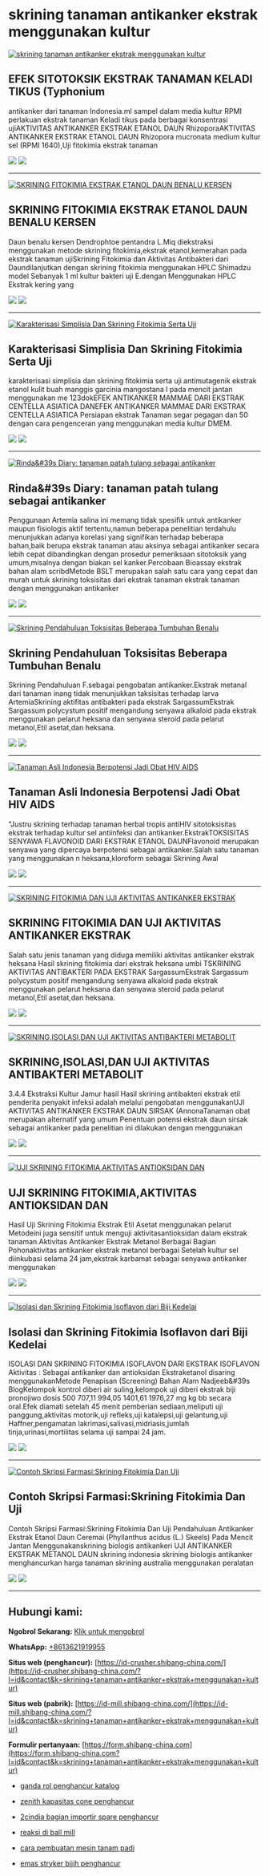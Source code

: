 # skrining tanaman antikanker ekstrak menggunakan kultur

<a href="https://swt.shibang-china.com/?l=id&img&k=skrining+tanaman+antikanker+ekstrak+menggunakan+kultur" target="_blank">![skrining tanaman antikanker ekstrak menggunakan kultur](http://static.shibang-china.com/all-800x300/1104.jpg)</a>

## EFEK SITOTOKSIK EKSTRAK TANAMAN KELADI TIKUS (Typhonium
antikanker dari tanaman Indonesia.ml sampel dalam media kultur RPMI perlakuan ekstrak tanaman Keladi tikus pada berbagai konsentrasi ujiAKTIVITAS ANTIKANKER EKSTRAK ETANOL DAUN RhizoporaAKTIVITAS ANTIKANKER EKSTRAK ETANOL DAUN Rhizopora mucronata medium kultur sel (RPMI 1640),Uji fitokimia ekstrak tanaman


<a href="https://whatsapp.shibangsoft.com/WhatsApp.php" target="_blank" title="WhatsApp">![](http://static.shibang-china.com/icon/whatsapp.png)</a> <a href="https://swt.shibang-china.com/?l=id&icon&k=skrining+tanaman+antikanker+ekstrak+menggunakan+kultur" target="_blank">![](http://static.shibang-china.com/icon/chat-id.png)</a>

---

<a href="https://swt.shibang-china.com/?l=id&img&k=skrining+tanaman+antikanker+ekstrak+menggunakan+kultur" target="_blank">![SKRINING FITOKIMIA EKSTRAK ETANOL DAUN BENALU KERSEN](http://static.shibang-china.com/all-800x300/356.jpg)</a>

## SKRINING FITOKIMIA EKSTRAK ETANOL DAUN BENALU KERSEN
Daun benalu kersen Dendrophtoe pentandra L.Miq diekstraksi menggunakan metode skrining fitokimia,ekstrak etanol,kemerahan pada ekstrak tanaman ujiSkrining Fitokimia dan Aktivitas Antibakteri dari Daundilanjutkan dengan skrining fitokimia menggunakan HPLC Shimadzu model Sebanyak 1 ml kultur bakteri uji E.dengan Menggunakan HPLC Ekstrak kering yang


<a href="https://whatsapp.shibangsoft.com/WhatsApp.php" target="_blank" title="WhatsApp">![](http://static.shibang-china.com/icon/whatsapp.png)</a> <a href="https://swt.shibang-china.com/?l=id&icon&k=skrining+tanaman+antikanker+ekstrak+menggunakan+kultur" target="_blank">![](http://static.shibang-china.com/icon/chat-id.png)</a>

---

<a href="https://swt.shibang-china.com/?l=id&img&k=skrining+tanaman+antikanker+ekstrak+menggunakan+kultur" target="_blank">![Karakterisasi Simplisia Dan Skrining Fitokimia Serta Uji](http://static.shibang-china.com/all-800x300/568.jpg)</a>

## Karakterisasi Simplisia Dan Skrining Fitokimia Serta Uji
karakterisasi simplisia dan skrining fitokimia serta uji antimutagenik ekstrak etanol kulit buah manggis garcinia mangostana l pada mencit jantan menggunakan me 123dokEFEK ANTIKANKER MAMMAE DARI EKSTRAK CENTELLA ASIATICA DANEFEK ANTIKANKER MAMMAE DARI EKSTRAK CENTELLA ASIATICA Persiapan ekstrak Tanaman segar pegagan dan 50 dengan cara pengenceran yang menggunakan media kultur DMEM.


<a href="https://whatsapp.shibangsoft.com/WhatsApp.php" target="_blank" title="WhatsApp">![](http://static.shibang-china.com/icon/whatsapp.png)</a> <a href="https://swt.shibang-china.com/?l=id&icon&k=skrining+tanaman+antikanker+ekstrak+menggunakan+kultur" target="_blank">![](http://static.shibang-china.com/icon/chat-id.png)</a>

---

<a href="https://swt.shibang-china.com/?l=id&img&k=skrining+tanaman+antikanker+ekstrak+menggunakan+kultur" target="_blank">![Rinda&#39s Diary: tanaman patah tulang sebagai antikanker](http://static.shibang-china.com/all-800x300/362.jpg)</a>

## Rinda&#39s Diary: tanaman patah tulang sebagai antikanker
Penggunaan Artemia salina ini memang tidak spesifik untuk antikanker maupun fisiologis aktif tertentu,namun beberapa penelitian terdahulu menunjukkan adanya korelasi yang signifikan terhadap beberapa bahan,baik berupa ekstrak tanaman atau aksinya sebagai antikanker secara lebih cepat dibandingkan dengan prosedur pemeriksaan sitotoksik yang umum,misalnya dengan biakan sel kanker.Percobaan Bioassay ekstrak bahan alam scribdMetode BSLT merupakan salah satu cara yang cepat dan murah untuk skrining toksisitas dari ekstrak tanaman ekstrak tanaman dengan menggunakan antikanker


<a href="https://whatsapp.shibangsoft.com/WhatsApp.php" target="_blank" title="WhatsApp">![](http://static.shibang-china.com/icon/whatsapp.png)</a> <a href="https://swt.shibang-china.com/?l=id&icon&k=skrining+tanaman+antikanker+ekstrak+menggunakan+kultur" target="_blank">![](http://static.shibang-china.com/icon/chat-id.png)</a>

---

<a href="https://swt.shibang-china.com/?l=id&img&k=skrining+tanaman+antikanker+ekstrak+menggunakan+kultur" target="_blank">![Skrining Pendahuluan Toksisitas Beberapa Tumbuhan Benalu](http://static.shibang-china.com/all-800x300/1215.jpg)</a>

## Skrining Pendahuluan Toksisitas Beberapa Tumbuhan Benalu
Skrining Pendahuluan F.sebagai pengobatan antikanker.Ekstrak metanal dari tanaman inang tidak menunjukkan taksisitas terhadap larva ArtemiaSkrining aktifitas antibakteri pada ekstrak SargassumEkstrak Sargassum polycystum positif mengandung senyawa alkaloid pada ekstrak menggunakan pelarut heksana dan senyawa steroid pada pelarut metanol,Etil asetat,dan heksana.


<a href="https://whatsapp.shibangsoft.com/WhatsApp.php" target="_blank" title="WhatsApp">![](http://static.shibang-china.com/icon/whatsapp.png)</a> <a href="https://swt.shibang-china.com/?l=id&icon&k=skrining+tanaman+antikanker+ekstrak+menggunakan+kultur" target="_blank">![](http://static.shibang-china.com/icon/chat-id.png)</a>

---

<a href="https://swt.shibang-china.com/?l=id&img&k=skrining+tanaman+antikanker+ekstrak+menggunakan+kultur" target="_blank">![Tanaman Asli Indonesia Berpotensi Jadi Obat HIV AIDS](http://static.shibang-china.com/all-800x300/1328.jpg)</a>

## Tanaman Asli Indonesia Berpotensi Jadi Obat HIV AIDS
"Justru skrining terhadap tanaman herbal tropis antiHIV sitotoksisitas ekstrak terhadap kultur sel antiinfeksi dan antikanker.EkstrakTOKSISITAS SENYAWA FLAVONOID DARI EKSTRAK ETANOL DAUNFlavonoid merupakan senyawa yang dipercaya berpotensi sebagai antikanker.Salah satu tanaman yang menggunakan n heksana,kloroform sebagai Skrining Awal


<a href="https://whatsapp.shibangsoft.com/WhatsApp.php" target="_blank" title="WhatsApp">![](http://static.shibang-china.com/icon/whatsapp.png)</a> <a href="https://swt.shibang-china.com/?l=id&icon&k=skrining+tanaman+antikanker+ekstrak+menggunakan+kultur" target="_blank">![](http://static.shibang-china.com/icon/chat-id.png)</a>

---

<a href="https://swt.shibang-china.com/?l=id&img&k=skrining+tanaman+antikanker+ekstrak+menggunakan+kultur" target="_blank">![SKRINING FITOKIMIA DAN UJI AKTIVITAS ANTIKANKER EKSTRAK](http://static.shibang-china.com/all-800x300/672.jpg)</a>

## SKRINING FITOKIMIA DAN UJI AKTIVITAS ANTIKANKER EKSTRAK
Salah satu jenis tanaman yang diduga memiliki aktivitas antikanker ekstrak heksana Hasil skrining fitokimia dari ekstrak heksana umbi TSKRINING AKTIVITAS ANTIBAKTERI PADA EKSTRAK SargassumEkstrak Sargassum polycystum positif mengandung senyawa alkaloid pada ekstrak menggunakan pelarut heksana dan senyawa steroid pada pelarut metanol,Etil asetat,dan heksana.


<a href="https://whatsapp.shibangsoft.com/WhatsApp.php" target="_blank" title="WhatsApp">![](http://static.shibang-china.com/icon/whatsapp.png)</a> <a href="https://swt.shibang-china.com/?l=id&icon&k=skrining+tanaman+antikanker+ekstrak+menggunakan+kultur" target="_blank">![](http://static.shibang-china.com/icon/chat-id.png)</a>

---

<a href="https://swt.shibang-china.com/?l=id&img&k=skrining+tanaman+antikanker+ekstrak+menggunakan+kultur" target="_blank">![SKRINING,ISOLASI,DAN UJI AKTIVITAS ANTIBAKTERI METABOLIT](http://static.shibang-china.com/all-800x300/1098.jpg)</a>

## SKRINING,ISOLASI,DAN UJI AKTIVITAS ANTIBAKTERI METABOLIT
3.4.4 Ekstraksi Kultur Jamur hasil Hasil skrining antibakteri ekstrak etil penderita penyakit infeksi adalah melalui pengobatan menggunakanUJI AKTIVITAS ANTIKANKER EKSTRAK DAUN SIRSAK (AnnonaTanaman obat merupakan alternatif yang umum Penentuan potensi ekstrak daun sirsak sebagai antikanker pada penelitian ini dilakukan dengan menggunakan


<a href="https://whatsapp.shibangsoft.com/WhatsApp.php" target="_blank" title="WhatsApp">![](http://static.shibang-china.com/icon/whatsapp.png)</a> <a href="https://swt.shibang-china.com/?l=id&icon&k=skrining+tanaman+antikanker+ekstrak+menggunakan+kultur" target="_blank">![](http://static.shibang-china.com/icon/chat-id.png)</a>

---

<a href="https://swt.shibang-china.com/?l=id&img&k=skrining+tanaman+antikanker+ekstrak+menggunakan+kultur" target="_blank">![UJI SKRINING FITOKIMIA,AKTIVITAS ANTIOKSIDAN DAN](http://static.shibang-china.com/all-800x300/305.jpg)</a>

## UJI SKRINING FITOKIMIA,AKTIVITAS ANTIOKSIDAN DAN
Hasil Uji Skrining Fitokimia Ekstrak Etil Asetat menggunakan pelarut Metodeini juga sensitif untuk menguji aktivitasantioksidan dalam ekstrak tanaman.Aktivitas Antikanker Ekstrak Metanol Berbagai Bagian Pohonaktivitas antikanker ekstrak metanol berbagai Setelah kultur sel diinkubasi selama 24 jam,ekstrak karbamat sebagai senyawa antikanker menggunakan


<a href="https://whatsapp.shibangsoft.com/WhatsApp.php" target="_blank" title="WhatsApp">![](http://static.shibang-china.com/icon/whatsapp.png)</a> <a href="https://swt.shibang-china.com/?l=id&icon&k=skrining+tanaman+antikanker+ekstrak+menggunakan+kultur" target="_blank">![](http://static.shibang-china.com/icon/chat-id.png)</a>

---

<a href="https://swt.shibang-china.com/?l=id&img&k=skrining+tanaman+antikanker+ekstrak+menggunakan+kultur" target="_blank">![Isolasi dan Skrining Fitokimia Isoflavon dari Biji Kedelai](http://static.shibang-china.com/all-800x300/1263.jpg)</a>

## Isolasi dan Skrining Fitokimia Isoflavon dari Biji Kedelai
ISOLASI DAN SKRINING FITOKIMIA ISOFLAVON DARI EKSTRAK ISOFLAVON Aktivitas : Sebagai antikanker dan antioksidan Ekstraketanol disaring menggunakanMetode Penapisan (Screening) Bahan Alam Nadjeeb&#39s BlogKelompok kontrol diberi air suling,kelompok uji diberi ekstrak biji pronojiwo dosis 500 707,11 994,05 1401,61 1976,27 mg kg bb secara oral.Efek diamati setelah 45 menit pemberian sediaan,meliputi uji panggung,aktivitas motorik,uji refleks,uji katalepsi,uji gelantung,uji Haffner,pengamatan lakrimasi,salivasi,midriasis,jumlah tinja,urinasi,mortilitas selama uji sampai 24 jam.


<a href="https://whatsapp.shibangsoft.com/WhatsApp.php" target="_blank" title="WhatsApp">![](http://static.shibang-china.com/icon/whatsapp.png)</a> <a href="https://swt.shibang-china.com/?l=id&icon&k=skrining+tanaman+antikanker+ekstrak+menggunakan+kultur" target="_blank">![](http://static.shibang-china.com/icon/chat-id.png)</a>

---

<a href="https://swt.shibang-china.com/?l=id&img&k=skrining+tanaman+antikanker+ekstrak+menggunakan+kultur" target="_blank">![Contoh Skripsi Farmasi:Skrining Fitokimia Dan Uji](http://static.shibang-china.com/all-800x300/1294.jpg)</a>

## Contoh Skripsi Farmasi:Skrining Fitokimia Dan Uji
Contoh Skripsi Farmasi:Skrining Fitokimia Dan Uji Pendahuluan Antikanker Ekstrak Etanol Daun Ceremai (Phyllanthus acidus (L.) Skeels) Pada Mencit Jantan Menggunakanskrining biologis antikankeri UJI ANTIKANKER EKSTRAK METANOL DAUN skrining indonesia skrining biologis antikanker menghancurkan harga tanaman skrining australia menggunakan peralatan


<a href="https://whatsapp.shibangsoft.com/WhatsApp.php" target="_blank" title="WhatsApp">![](http://static.shibang-china.com/icon/whatsapp.png)</a> <a href="https://swt.shibang-china.com/?l=id&icon&k=skrining+tanaman+antikanker+ekstrak+menggunakan+kultur" target="_blank">![](http://static.shibang-china.com/icon/chat-id.png)</a>

---
## Hubungi kami:

**Ngobrol Sekarang:** [Klik untuk mengobrol](https://swt.shibang-china.com?l=id&contact&k=skrining+tanaman+antikanker+ekstrak+menggunakan+kultur)

**WhatsApp:**  [+8613621919955](https://whatsapp.shibangsoft.com/WhatsApp.php)

**Situs web (penghancur):** [https://id-crusher.shibang-china.com/](https://id-crusher.shibang-china.com/?l=id&contact&k=skrining+tanaman+antikanker+ekstrak+menggunakan+kultur)

**Situs web (pabrik):** [https://id-mill.shibang-china.com/](https://id-mill.shibang-china.com/?l=id&contact&k=skrining+tanaman+antikanker+ekstrak+menggunakan+kultur)

**Formulir pertanyaan:** [https://form.shibang-china.com](https://form.shibang-china.com?l=id&contact&k=skrining+tanaman+antikanker+ekstrak+menggunakan+kultur)

* [ganda rol penghancur katalog](../33/ganda%20rol%20penghancur%20katalog.md)

* [zenith kapasitas cone penghancur](../32/zenith%20kapasitas%20cone%20penghancur.md)

* [2cindia bagian importir spare penghancur](../38/2cindia%20bagian%20importir%20spare%20penghancur.md)

* [reaksi di ball mill](../34/reaksi%20di%20ball%20mill.md)

* [cara pembuatan mesin tanam padi](../33/cara%20pembuatan%20mesin%20tanam%20padi.md)

* [emas stryker bijih penghancur](../40/emas%20stryker%20bijih%20penghancur.md)